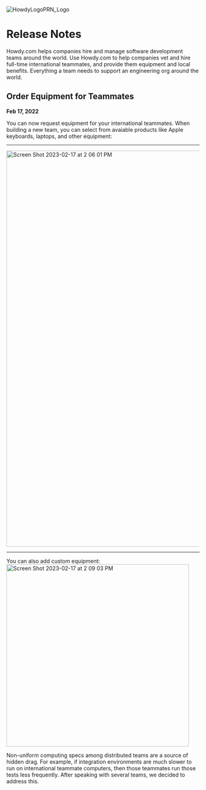 ![HowdyLogoPRN_Logo](https://user-images.githubusercontent.com/125207/219762425-3f59960a-fc3f-4279-a976-53664027e352.jpeg)

# Release Notes

Howdy.com helps companies hire and manage software development teams around the world. Use Howdy.com to help companies vet and hire full-time international teammates, and provide them equipment and local benefits. Everything a team needs to support an engineering org around the world.
 
## Order Equipment for Teammates
__Feb 17, 2022__


You can now request equipment for your international teammates. When building a new team, you can select from avaiable products like Apple keyboards, laptops, and other equipment:

---

<img width="1034" alt="Screen Shot 2023-02-17 at 2 06 01 PM" src="https://user-images.githubusercontent.com/125207/219782810-1d4f7a0a-c9ef-4968-a0be-4615a46e1774.png">

---

You can also add custom equipment: <img width="476" alt="Screen Shot 2023-02-17 at 2 09 03 PM" src="https://user-images.githubusercontent.com/125207/219783365-d9320d5d-74da-4131-8c4f-3612fd00602f.png">

Non-uniform computing specs among distributed teams are a source of hidden drag. For example, if integration environments are much slower to run on international teammate computers, then those teammates run those tests less frequently. After speaking with several teams, we decided to address this.

